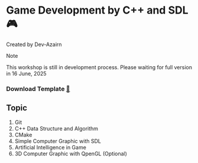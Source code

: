 # Game Development by C++ and SDL 🎮 
Created by Dev-Azairn
> [!NOTE]
> This workshop is still in development process. Please waiting for full version in 16 June, 2025
> 
### Download Template [🔗](https://github.com/dev-azairn/game-dev-workshop-template)

## Topic
1. Git
2. C++ Data Structure and Algorithm
3. CMake
4. Simple Computer Graphic with SDL
5. Artificial Intelligence in Game
6. 3D Computer Graphic with QpenGL (Optional)
